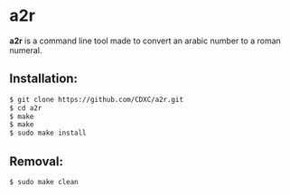 # a2r

**a2r** is a command line tool made to convert an arabic number to a roman numeral.

## Installation:

```bash
$ git clone https://github.com/CDXC/a2r.git
$ cd a2r
$ make
$ make 
$ sudo make install
```

## Removal:
```bash
$ sudo make clean
```


